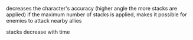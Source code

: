 decreases the character's accuracy (higher angle the more stacks are applied)
if the maximum number of stacks is applied, makes it possible for enemies to attack nearby allies

stacks decrease with time